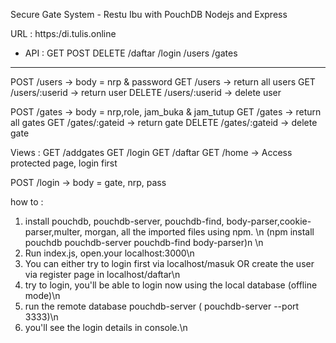 Secure Gate System - Restu Ibu with PouchDB Nodejs and Express

URL : https:/di.tulis.online
- API : GET POST DELETE 
/daftar /login /users /gates  
----
POST /users -> body = nrp & password
GET /users -> return all users
GET /users/:userid -> return user
DELETE /users/:userid -> delete user

POST /gates -> body = nrp,role, jam_buka & jam_tutup
GET /gates -> return all gates
GET /gates/:gateid -> return gate
DELETE /gates/:gateid -> delete gate

Views :
GET /addgates
GET /login
GET /daftar
GET /home -> Access protected page, login first

POST /login -> body = gate, nrp, pass



how to :
1. install pouchdb, pouchdb-server, pouchdb-find, body-parser,cookie-parser,multer, morgan, all the imported files using npm. \n
(npm install pouchdb pouchdb-server pouchdb-find body-parser)n \n
2. Run index.js, open.your localhost:3000\n
3. You can either try to login first via localhost/masuk OR create the user via register page in localhost/daftar\n
4. try to login, you'll be able to login now using the local database (offline mode)\n
5. run the remote database pouchdb-server ( pouchdb-server --port 3333)\n
6. you'll see the login details in console.\n
